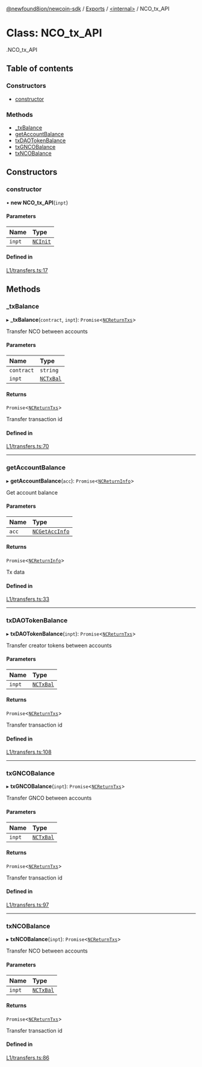 [@newfound8ion/newcoin-sdk](../README.md) / [Exports](../modules.md) / [<internal\>](../modules/internal_.md) / NCO\_tx\_API

# Class: NCO\_tx\_API

[<internal>](../modules/internal_.md).NCO_tx_API

## Table of contents

### Constructors

- [constructor](internal_.NCO_tx_API.md#constructor)

### Methods

- [\_txBalance](internal_.NCO_tx_API.md#_txbalance)
- [getAccountBalance](internal_.NCO_tx_API.md#getaccountbalance)
- [txDAOTokenBalance](internal_.NCO_tx_API.md#txdaotokenbalance)
- [txGNCOBalance](internal_.NCO_tx_API.md#txgncobalance)
- [txNCOBalance](internal_.NCO_tx_API.md#txncobalance)

## Constructors

### constructor

• **new NCO_tx_API**(`inpt`)

#### Parameters

| Name | Type |
| :------ | :------ |
| `inpt` | [`NCInit`](../modules/internal_.md#ncinit) |

#### Defined in

[L1/transfers.ts:17](https://github.com/newfound8ion/newcoin-sdk/blob/86b014f/src/L1/transfers.ts#L17)

## Methods

### \_txBalance

▸ **_txBalance**(`contract`, `inpt`): `Promise`<[`NCReturnTxs`](../modules.md#ncreturntxs)\>

Transfer NCO between accounts

#### Parameters

| Name | Type |
| :------ | :------ |
| `contract` | `string` |
| `inpt` | [`NCTxBal`](../modules.md#nctxbal) |

#### Returns

`Promise`<[`NCReturnTxs`](../modules.md#ncreturntxs)\>

Transfer transaction id

#### Defined in

[L1/transfers.ts:70](https://github.com/newfound8ion/newcoin-sdk/blob/86b014f/src/L1/transfers.ts#L70)

___

### getAccountBalance

▸ **getAccountBalance**(`acc`): `Promise`<[`NCReturnInfo`](../modules.md#ncreturninfo)\>

Get account balance

#### Parameters

| Name | Type |
| :------ | :------ |
| `acc` | [`NCGetAccInfo`](../modules.md#ncgetaccinfo) |

#### Returns

`Promise`<[`NCReturnInfo`](../modules.md#ncreturninfo)\>

Tx data

#### Defined in

[L1/transfers.ts:33](https://github.com/newfound8ion/newcoin-sdk/blob/86b014f/src/L1/transfers.ts#L33)

___

### txDAOTokenBalance

▸ **txDAOTokenBalance**(`inpt`): `Promise`<[`NCReturnTxs`](../modules.md#ncreturntxs)\>

Transfer creator tokens between accounts

#### Parameters

| Name | Type |
| :------ | :------ |
| `inpt` | [`NCTxBal`](../modules.md#nctxbal) |

#### Returns

`Promise`<[`NCReturnTxs`](../modules.md#ncreturntxs)\>

Transfer transaction id

#### Defined in

[L1/transfers.ts:108](https://github.com/newfound8ion/newcoin-sdk/blob/86b014f/src/L1/transfers.ts#L108)

___

### txGNCOBalance

▸ **txGNCOBalance**(`inpt`): `Promise`<[`NCReturnTxs`](../modules.md#ncreturntxs)\>

Transfer GNCO between accounts

#### Parameters

| Name | Type |
| :------ | :------ |
| `inpt` | [`NCTxBal`](../modules.md#nctxbal) |

#### Returns

`Promise`<[`NCReturnTxs`](../modules.md#ncreturntxs)\>

Transfer transaction id

#### Defined in

[L1/transfers.ts:97](https://github.com/newfound8ion/newcoin-sdk/blob/86b014f/src/L1/transfers.ts#L97)

___

### txNCOBalance

▸ **txNCOBalance**(`inpt`): `Promise`<[`NCReturnTxs`](../modules.md#ncreturntxs)\>

Transfer NCO between accounts

#### Parameters

| Name | Type |
| :------ | :------ |
| `inpt` | [`NCTxBal`](../modules.md#nctxbal) |

#### Returns

`Promise`<[`NCReturnTxs`](../modules.md#ncreturntxs)\>

Transfer transaction id

#### Defined in

[L1/transfers.ts:86](https://github.com/newfound8ion/newcoin-sdk/blob/86b014f/src/L1/transfers.ts#L86)
